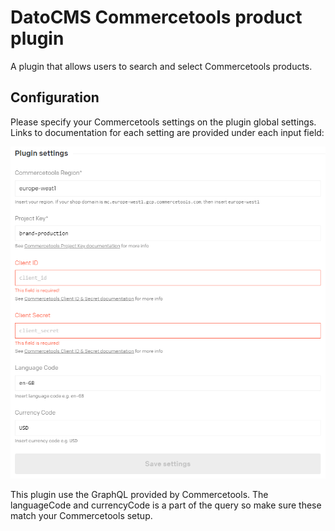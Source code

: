 # DatoCMS Commercetools product plugin

A plugin that allows users to search and select Commercetools products.

## Configuration

Please specify your Commercetools settings on the plugin global settings. Links to documentation for each setting are provided under each input field:

![Settings](https://github.com/MarkNygaard/datocms-commercetools-plugin/raw/main/docs/settings.png)

This plugin use the GraphQL provided by Commercetools. The languageCode and currencyCode is a part of the query so make sure these match your Commercetools setup.
